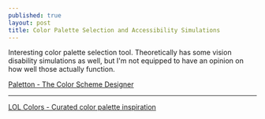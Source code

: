 ```yaml
---
published: true
layout: post
title: Color Palette Selection and Accessibility Simulations
---
```



Interesting color palette selection tool. Theoretically has some vision disability simulations as well, but I'm not equipped to have an opinion on how well those actually function.

[Paletton - The Color Scheme Designer](http://paletton.com/)

---

[LOL Colors - Curated color palette inspiration](http://www.lolcolors.com/)
